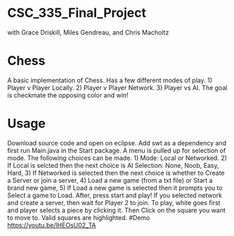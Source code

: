 # CSC_335_Final_Project
with Grace Driskill, Miles Gendreau, and Chris Macholtz

# Chess
A basic implementation of Chess. Has a few different modes of play. 1) Player v
Player Locally. 2) Player v Player Network. 3) Player vs AI. The goal is checkmate
the opposing color and win!
# Usage
Download source code and open on eclipse. Add swt as a dependency and first run Main.java in the Start package. A menu is pulled up for selection of mode. The following choices can be made. 1) Mode: Local or Networked. 2) If Local is selcted then the next choice is AI Selection: None, Noob, Easy, Hard, 3) If Networked is selected then the next choice is whether to Create a Server or join a server, 4) Load a new game (from a txt file) or Start a brand new game, 5) If Load a new game is selected then it prompts you to Select a game to Load. After, press start and play! If you selected network and create a server, then wait for Player 2 to join. To play, white goes first and player selects a piece by clicking it. Then Click on the square you want to move to. Valid squares are highlighted.
#Demo
https://youtu.be/lHEOsU02_TA
